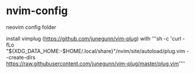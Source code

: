 # nvim-config
neovim config folder

install vimplug (https://github.com/junegunn/vim-plug) with
'''sh -c 'curl -fLo "${XDG_DATA_HOME:-$HOME/.local/share}"/nvim/site/autoload/plug.vim --create-dirs \
       https://raw.githubusercontent.com/junegunn/vim-plug/master/plug.vim''''
       
